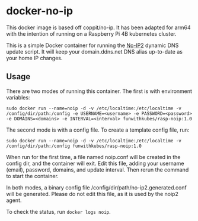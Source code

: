 docker-no-ip
============

This docker image is based off coppit/no-ip. It has been adapted for arm64 with the intention of running on a Raspberry Pi 4B kubernetes cluster.

This is a simple Docker container for running the [No-IP2](http://www.noip.com/) dynamic DNS update script. It will keep
your domain.ddns.net DNS alias up-to-date as your home IP changes.

Usage
-----


There are two modes of running this container. The first is with environment variables:

`sudo docker run --name=noip -d -v /etc/localtime:/etc/localtime -v /config/dir/path:/config -e USERNAME=<username> -e PASSWORD=<password> -e DOMAINS=<domains> -e INTERVAL=<interval> funwithkubes/rasp-noip:1.0`

The second mode is with a config file. To create a template config file, run:

`sudo docker run --name=noip -d -v /etc/localtime:/etc/localtime -v /config/dir/path:/config funwithkubes/rasp-noip:1.0`

When run for the first time, a file named noip.conf will be created in the config dir, and the container will exit. Edit
this file, adding your username (email), password, domains, and update interval. Then rerun the command to start the
container.

In both modes, a binary config file /config/dir/path/no-ip2.generated.conf will be generated. Please do not edit this
file, as it is used by the noip2 agent. 

To check the status, run `docker logs noip`.
